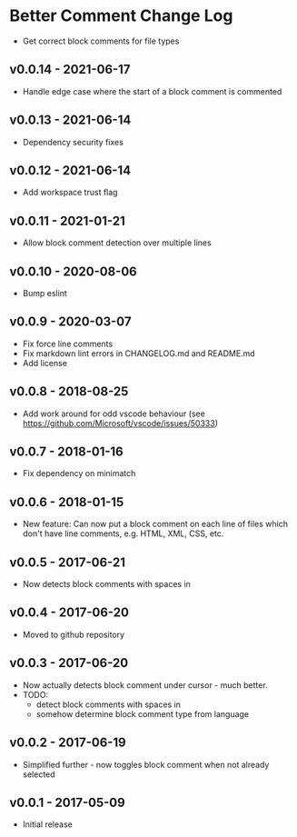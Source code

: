 # Better Comment Change Log

- Get correct block comments for file types

## v0.0.14 - 2021-06-17

- Handle edge case where the start of a block comment is commented

## v0.0.13 - 2021-06-14

- Dependency security fixes

## v0.0.12 - 2021-06-14

- Add workspace trust flag

## v0.0.11 - 2021-01-21

- Allow block comment detection over multiple lines

## v0.0.10 - 2020-08-06

- Bump eslint

## v0.0.9 - 2020-03-07

- Fix force line comments
- Fix markdown lint errors in CHANGELOG.md and README.md
- Add license

## v0.0.8 - 2018-08-25

- Add work around for odd vscode behaviour (see <https://github.com/Microsoft/vscode/issues/50333>)

## v0.0.7 - 2018-01-16

- Fix dependency on minimatch

## v0.0.6 - 2018-01-15

- New feature: Can now put a block comment on each line of files which don't have line comments, e.g. HTML, XML, CSS, etc.

## v0.0.5 - 2017-06-21

- Now detects block comments with spaces in

## v0.0.4 - 2017-06-20

- Moved to github repository

## v0.0.3 - 2017-06-20

- Now actually detects block comment under cursor - much better.
- TODO:
  - detect block comments with spaces in
  - somehow determine block comment type from language

## v0.0.2 - 2017-06-19

- Simplified further - now toggles block comment when not already selected

## v0.0.1 - 2017-05-09

- Initial release
